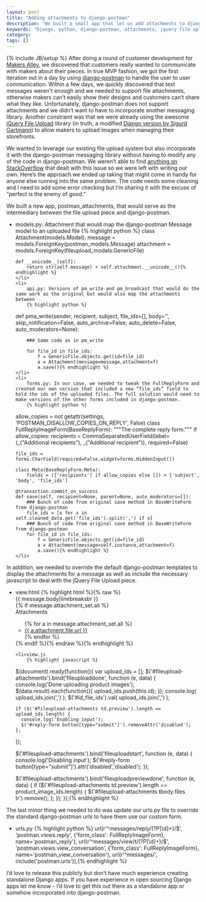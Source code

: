 ```yaml
---
layout: post
title: "Adding attachments to django-postman"
description: "We built a small app that let us add attachments to django-postman by leveraging the the jquery-file-upload library."
keywords: "Django, python, django-postman, attachments, jquery file upload"
category:
tags: []
---
```

{% include JB/setup %}
After doing a round of customer development for <a href="https://makersalley.com/" target="_blank">Makers Alley</a>, we discovered that customers really wanted to communicate with makers about their pieces. In true MVP fashion, we got the first iteration out in a day by using <a href="https://bitbucket.org/psam/django-postman/overview" target="_blank">django-postman</a> to handle the user to user communication. Within a few days, we quickly discovered that text messages weren't enough and we needed to support file attachments, otherwise makers can’t easily show their designs and customers can’t share what they like. Unfortunately, django-postman does not support attachments and we didn’t want to have to incorporate another messaging library. Another constraint was that we were already using the awesome <a href="http://blueimp.github.io/jQuery-File-Upload/" target="_blank">jQuery File Upload</a> library (in truth, a modified <a href="https://github.com/sigurdga/django-jquery-file-upload" target="_blank">Django version by Sigurd Gartmann</a>) to allow makers to upload images when managing their storefronts.

We wanted to leverage our existing file upload system but also incorporate it with the django-postman messaging library without having to modify any of the code in django-postman. We weren’t able to find <a href="http://stackoverflow.com/questions/16570019/how-can-i-modify-django-postman-to-allow-sending-of-attachments/" target="_blank">anything on StackOverflow</a> that dealt with this issue so we were left with writing our own. Here’s the approach we ended up taking that might come in handy for anyone else running into the same problem. The code needs some cleaning and I need to add some error checking but I’m sharing it with the excuse of “perfect is the enemy of good.”

We built a new app, postman_attachments, that would serve as the intermediary between the file upload piece and django-postman.

<ul>
    <li>
        models.py: Attachment that would map the django-postman Message model to an uploaded file
        {% highlight python %}
class Attachment(models.Model):
    message = models.ForeignKey(postman_models.Message)
    attachment = models.ForeignKey(fileupload_models.GenericFile)

    def __unicode__(self):
        return str(self.message) + self.attachment.__unicode__(){% endhighlight %}
    </li>
    <li>
        api.py: Versions of pm_write and pm_broadcast that would do the same work as the original but would also map the attachments between
        {% highlight python %}
def pma_write(sender, recipient, subject, file_ids=[], body='', skip_notification=False,
        auto_archive=False, auto_delete=False, auto_moderators=None):

        ### Same code as in pm_write

        for file_id in file_ids:
            f = GenericFile.objects.get(id=file_id)
            a = Attachment(message=message,attachment=f)
            a.save(){% endhighlight %}
    </li>
    <li>
        forms.py: In our case, we needed to tweak the FullReplyForm and created our own version that included a new “file_ids” field to hold the ids of the uploaded files. The full solution would need to make versions of the other forms included in django-postman.
        {% highlight python %}
allow_copies = not getattr(settings, 'POSTMAN_DISALLOW_COPIES_ON_REPLY', False)
class FullReplyImageForm(BaseReplyForm):
    """The complete reply form."""
    if allow_copies:
        recipients = CommaSeparatedUserField(label=(_("Additional recipients"), _("Additional recipient")), required=False)

    file_ids = forms.CharField(required=False,widget=forms.HiddenInput())

    class Meta(BaseReplyForm.Meta):
        fields = (['recipients'] if allow_copies else []) + ['subject', 'body', 'file_ids']

    @transaction.commit_on_success
    def save(self, recipient=None, parent=None, auto_moderators=[]):
        ### Bunch of code from original save method in BaseWriteForm from django-postman
        file_ids = [x for x in self.cleaned_data.get('file_ids').split(',') if x]
        ### Bunch of code from original save method in BaseWriteForm from django-postman
        for file_id in file_ids:
            f = GenericFile.objects.get(id=file_id)
            a = Attachment(message=self.instance,attachment=f)
            a.save(){% endhighlight %}
    </li>
</ul>

In addition, we needed to override the default django-postman templates to display the attachments for a message as well as include the necessary javascript to deal with the jQuery File Upload piece.

<ul>
    <li>view.html
        {% highlight html %}{% raw %}
        <div class="pm_body">{{ message.body|linebreaksbr }}</div>
      {% if message.attachment_set.all %}
        <div class="pm_attachments">
          <span>Attachments</span>
          <ul>
            {% for a in message.attachment_set.all %}
              <li><a href="{{ a.attachment.file.url }}" target="_blank">{{ a.attachment.file.url }}</a></li>
            {% endfor %}
          </ul>
        </div>
      {% endif %}{% endraw %}{% endhighlight %}
    </li>

    <li>view.js
        {% highlight javascript %}
$(document).ready(function(){
  var upload_ids = [];
  $('#fileupload-attachments').bind('fileuploaddone', function (e, data) {
    console.log('Done uploading product images');
    $(data.result).each(function(){
      upload_ids.push(this.id);
    });
    console.log( upload_ids.join(',') );
    $('#id_file_ids').val( upload_ids.join(',') );

    if ($('#fileupload-attachments td.preview').length == upload_ids.length) {
      console.log('Enabling input');
      $('#reply-form button[type="submit"]').removeAttr('disabled');
    };
  });

  $('#fileupload-attachments').bind('fileuploadstart', function (e, data) {
    console.log('Disabling input');
    $('#reply-form button[type="submit"]').attr('disabled','disabled');
  });

  $('#fileupload-attachments').bind('fileuploadpreviewdone', function (e, data) {
    if ($('#fileupload-attachments td.preview').length == product_image_ids.length) {
      $('#fileupload-attachments tbody.files tr').remove();
    };
  });
});{% endhighlight %}
    </li>
</ul>

The last minor thing we needed to do was update our urls.py file to override the standard django-postman urls to have them use our custom form.

<ul>
    <li>urls.py
        {% highlight python %}
url(r'^messages/reply/(?P<message_id>[\d]+)/$', 'postman.views.reply',
        {'form_class': FullReplyImageForm},
        name='postman_reply'),
url(r'^messages/view/t/(?P<thread_id>[\d]+)/$', 'postman.views.view_conversation',
        {'form_class': FullReplyImageForm},
        name='postman_view_conversation'),
url(r'^messages/', include('postman.urls')),{% endhighlight %}
    </li>
</ul>

I’d love to release this publicly but don’t have much experience creating standalone Django apps. If you have experience in open sourcing Django apps let me know - I’d love to get this out there as a standalone app or somehow incorporated into django-postman.